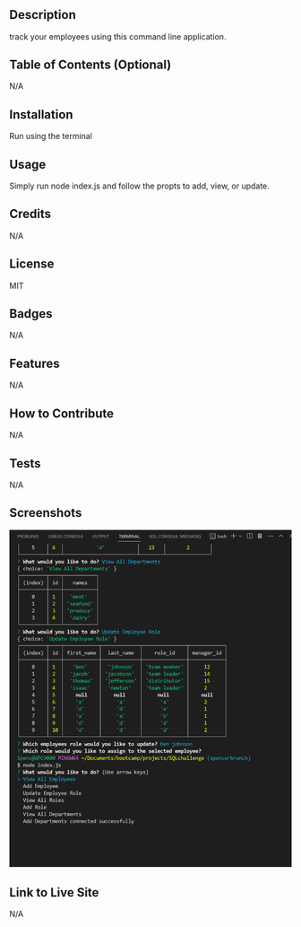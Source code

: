 # <employee-tracker>

## Description

track your employees using this command line application. 
## Table of Contents (Optional)

N/A

## Installation

Run using the terminal

## Usage

Simply run node index.js and follow the propts to add, view, or update.


## Credits

N/A

## License

MIT

## Badges

N/A

## Features

N/A

## How to Contribute

N/A

## Tests
N/A

## Screenshots
![Screenshot](sqlsnipping.png)

## Link to Live Site
N/A
